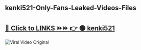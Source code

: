 
 ## kenki521-Only-Fans-Leaked-Videos-Files

# <h2><a href="https://mediaupload.pro?kenki521">🔗 Click to LINKS ⏩⏩ 👉 🟢 kenki521 </a></h2>

<a href="https://mediaupload.pro?kenki521" rel="nofollow" data-target="animated-image.originalLink"><img src="https://i.ibb.co.com/xMMVF88/686577567.gif" alt="Viral Video Original" style="max-width: 100%; display: inline-block;" data-target="animated-image.originalImage"></a>
